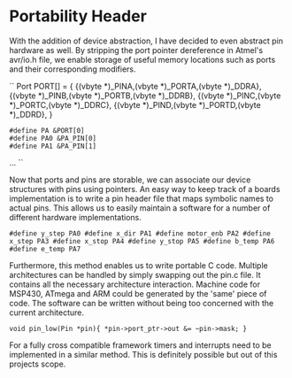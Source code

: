 Portability Header
=================

With the addition of device abstraction, I have decided to even abstract pin hardware as well. By stripping the port pointer dereference in Atmel's avr/io.h file, we enable storage of useful memory locations such as ports and their corresponding modifiers.

``
Port PORT[] = {
        {(vbyte *)_PINA,(vbyte *)_PORTA,(vbyte *)_DDRA},
        {(vbyte *)_PINB,(vbyte *)_PORTB,(vbyte *)_DDRB},
        {(vbyte *)_PINC,(vbyte *)_PORTC,(vbyte *)_DDRC},
        {(vbyte *)_PIND,(vbyte *)_PORTD,(vbyte *)_DDRD},
}

	#define PA &PORT[0]
	#define PA0 &PA_PIN[0]
	#define PA1 &PA_PIN[1]
...
``

Now that ports and pins are storable, we can associate our device structures with pins using pointers. An easy way to keep track of a boards implementation is to write a pin header file that maps symbolic names to actual pins. This allows us to easily maintain a software for a number of different hardware implementations.

``
	#define y_step PA0
	#define x_dir PA1
	#define motor_enb PA2
	#define x_step PA3
	#define x_stop PA4
	#define y_stop PA5
	#define b_temp PA6
	#define e_temp PA7
``

Furthermore, this method enables us to write portable C code. Multiple architectures can be handled by simply swapping out the pin.c file. It contains all the necessary architecture interaction. Machine code for MSP430, ATmega and ARM could be generated by the 'same' piece of code. The software can be written without being too concerned with the current architecture.

``
void pin_low(Pin *pin){
                *pin->port_ptr->out &= ~pin->mask;
}
``

For a fully cross compatible framework timers and interrupts need to be implemented in a similar method. This is definitely possible but out of this projects scope.
